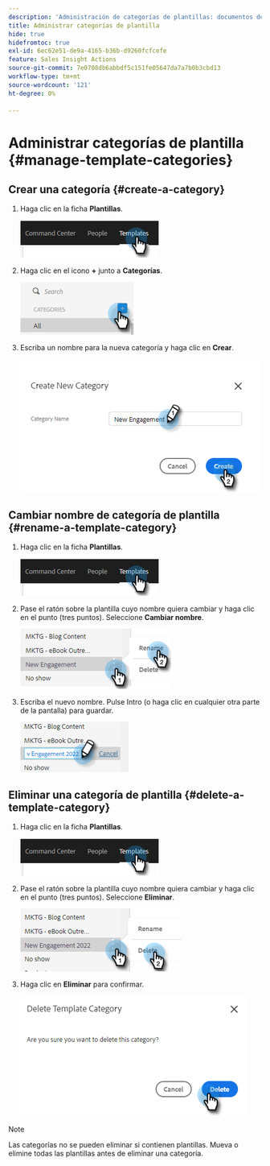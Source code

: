 ```yaml
---
description: 'Administración de categorías de plantillas: documentos de Marketo, documentación del producto'
title: Administrar categorías de plantilla
hide: true
hidefromtoc: true
exl-id: 6ec62e51-de9a-4165-b36b-d9260fcfcefe
feature: Sales Insight Actions
source-git-commit: 7e0708db6abbdf5c151fe05647da7a7b0b3cbd13
workflow-type: tm+mt
source-wordcount: '121'
ht-degree: 0%

---
```


# Administrar categorías de plantilla {#manage-template-categories}

## Crear una categoría {#create-a-category}

1. Haga clic en la ficha **Plantillas**.

   ![](assets/manage-template-categories-1.png)

1. Haga clic en el icono **+** junto a **Categorías**.

   ![](assets/manage-template-categories-2.png)

1. Escriba un nombre para la nueva categoría y haga clic en **Crear**.

   ![](assets/manage-template-categories-3.png)

## Cambiar nombre de categoría de plantilla {#rename-a-template-category}

1. Haga clic en la ficha **Plantillas**.

   ![](assets/manage-template-categories-4.png)

1. Pase el ratón sobre la plantilla cuyo nombre quiera cambiar y haga clic en el punto (tres puntos). Seleccione **Cambiar nombre**.

   ![](assets/manage-template-categories-5.png)

1. Escriba el nuevo nombre. Pulse Intro (o haga clic en cualquier otra parte de la pantalla) para guardar.

   ![](assets/manage-template-categories-6.png)

## Eliminar una categoría de plantilla {#delete-a-template-category}

1. Haga clic en la ficha **Plantillas**.

   ![](assets/manage-template-categories-7.png)

1. Pase el ratón sobre la plantilla cuyo nombre quiera cambiar y haga clic en el punto (tres puntos). Seleccione **Eliminar**.

   ![](assets/manage-template-categories-8.png)

1. Haga clic en **Eliminar** para confirmar.

   ![](assets/manage-template-categories-9.png)

>[!NOTE]
>
>Las categorías no se pueden eliminar si contienen plantillas. Mueva o elimine todas las plantillas antes de eliminar una categoría.
